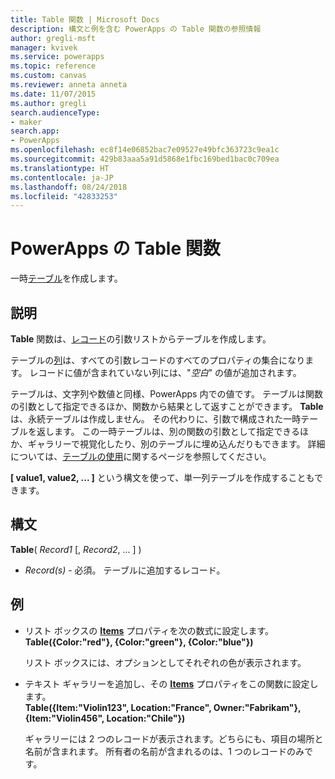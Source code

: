 ```yaml
---
title: Table 関数 | Microsoft Docs
description: 構文と例を含む PowerApps の Table 関数の参照情報
author: gregli-msft
manager: kvivek
ms.service: powerapps
ms.topic: reference
ms.custom: canvas
ms.reviewer: anneta anneta
ms.date: 11/07/2015
ms.author: gregli
search.audienceType:
- maker
search.app:
- PowerApps
ms.openlocfilehash: ec8f14e06852bac7e09527e49bfc363723c9ea1c
ms.sourcegitcommit: 429b83aaa5a91d5868e1fbc169bed1bac0c709ea
ms.translationtype: HT
ms.contentlocale: ja-JP
ms.lasthandoff: 08/24/2018
ms.locfileid: "42833253"
---
```

# <a name="table-function-in-powerapps"></a>PowerApps の Table 関数
一時[テーブル](../working-with-tables.md)を作成します。

## <a name="description"></a>説明
**Table** 関数は、[レコード](../working-with-tables.md#records)の引数リストからテーブルを作成します。

テーブルの[列](../working-with-tables.md#columns)は、すべての引数レコードのすべてのプロパティの集合になります。 レコードに値が含まれていない列には、"*空白*" の値が追加されます。

テーブルは、文字列や数値と同様、PowerApps 内での値です。 テーブルは関数の引数として指定できるほか、関数から結果として返すことができます。 **Table** は、永続テーブルは作成しません。 その代わりに、引数で構成された一時テーブルを返します。  この一時テーブルは、別の関数の引数として指定できるほか、ギャラリーで視覚化したり、別のテーブルに埋め込んだりもできます。  詳細については、[テーブルの使用](../working-with-tables.md)に関するページを参照してください。

**[ value1, value2, ... ]** という構文を使って、単一列テーブルを作成することもできます。

## <a name="syntax"></a>構文
**Table**( *Record1* [, *Record2*, ... ] )

* *Record(s)* - 必須。 テーブルに追加するレコード。

## <a name="examples"></a>例
* リスト ボックスの **[Items](../controls/properties-core.md)** プロパティを次の数式に設定します。
  <br>**Table({Color:"red"}, {Color:"green"}, {Color:"blue"})**
  
    リスト ボックスには、オプションとしてそれぞれの色が表示されます。
* テキスト ギャラリーを追加し、その **[Items](../controls/properties-core.md)** プロパティをこの関数に設定します。<br>
  **Table({Item:"Violin123", Location:"France", Owner:"Fabrikam"}, {Item:"Violin456", Location:"Chile"})**
  
    ギャラリーには 2 つのレコードが表示されます。どちらにも、項目の場所と名前が含まれます。 所有者の名前が含まれるのは、1 つのレコードのみです。

